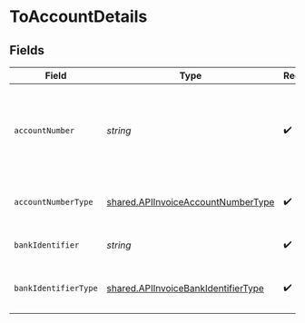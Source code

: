 # ToAccountDetails


## Fields

| Field                                                                                      | Type                                                                                       | Required                                                                                   | Description                                                                                |
| ------------------------------------------------------------------------------------------ | ------------------------------------------------------------------------------------------ | ------------------------------------------------------------------------------------------ | ------------------------------------------------------------------------------------------ |
| `accountNumber`                                                                            | *string*                                                                                   | :heavy_check_mark:                                                                         | The account identifier. Only IBANs are supported at the moment.                            |
| `accountNumberType`                                                                        | [shared.APIInvoiceAccountNumberType](../../models/shared/apiinvoiceaccountnumbertype.md)   | :heavy_check_mark:                                                                         | The type of account number (e.g. IBAN).                                                    |
| `bankIdentifier`                                                                           | *string*                                                                                   | :heavy_check_mark:                                                                         | The identifier of the bank.                                                                |
| `bankIdentifierType`                                                                       | [shared.APIInvoiceBankIdentifierType](../../models/shared/apiinvoicebankidentifiertype.md) | :heavy_check_mark:                                                                         | The type of bank identifier (e.g. BIC).                                                    |